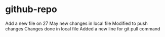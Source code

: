 # github-repo
Add a new file on 27 May new changes in local file
Modified to push changes Changes done in local file
Added a new line for git pull command
